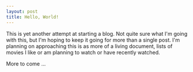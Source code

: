 ```yaml
---
layout: post
title: Hello, World!
---
```


This is yet another attempt at starting a blog. Not quite sure what I'm going with this, but I'm hoping to keep it going for more than a single post. I'm planning on approaching this is as more of a living document, lists of movies I like or am planning to watch or have recently watched.

More to come ...